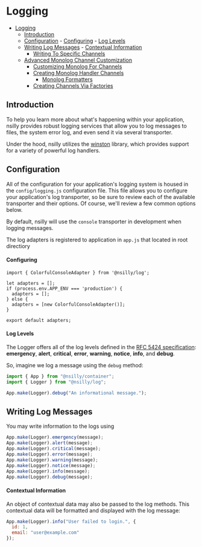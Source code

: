# Logging

- [Logging](#logging)
  - [Introduction](#introduction)
  - [Configuration](#configuration) - [Configuring](#configuring) - [Log Levels](#log-levels)
  - [Writing Log Messages](#writing-log-messages) - [Contextual Information](#contextual-information)
    - [Writing To Specific Channels](#writing-to-specific-channels)
  - [Advanced Monolog Channel Customization](#advanced-monolog-channel-customization)
    - [Customizing Monolog For Channels](#customizing-monolog-for-channels)
    - [Creating Monolog Handler Channels](#creating-monolog-handler-channels)
      - [Monolog Formatters](#monolog-formatters)
    - [Creating Channels Via Factories](#creating-channels-via-factories)

<a name="introduction"></a>

## Introduction

To help you learn more about what's happening within your application, nsilly provides robust logging services that allow you to log messages to files, the system error log, and even send it via several transporter.

Under the hood, nsilly utilizes the [winston](https://github.com/winstonjs/winston) library, which provides support for a variety of powerful log handlers.

<a name="configuration"></a>

## Configuration

All of the configuration for your application's logging system is housed in the `config/logging.js` configuration file. This file allows you to configure your application's log transporter, so be sure to review each of the available transporter and their options. Of course, we'll review a few common options below.

By default, nsilly will use the `console` transporter in development when logging messages.

The log adapters is registered to application in `app.js` that located in root directiory

#### Configuring

```
import { ColorfulConsoleAdapter } from '@nsilly/log';

let adapters = [];
if (process.env.APP_ENV === 'production') {
  adapters = [];
} else {
  adapters = [new ColorfulConsoleAdapter()];
}

export default adapters;
```

#### Log Levels

The Logger offers all of the log levels defined in the [RFC 5424 specification](https://tools.ietf.org/html/rfc5424): **emergency**, **alert**, **critical**, **error**, **warning**, **notice**, **info**, and **debug**.

So, imagine we log a message using the `debug` method:

```javascript
import { App } from "@nsilly/container";
import { Logger } from "@nsilly/log";

App.make(Logger).debug("An informational message.");
```

<a name="writing-log-messages"></a>

## Writing Log Messages

You may write information to the logs using

```javascript
App.make(Logger).emergency(message);
App.make(Logger).alert(message);
App.make(Logger).critical(message);
App.make(Logger).error(message);
App.make(Logger).warning(message);
App.make(Logger).notice(message);
App.make(Logger).info(message);
App.make(Logger).debug(message);
```

#### Contextual Information

An object of contextual data may also be passed to the log methods. This contextual data will be formatted and displayed with the log message:

```javascript
App.make(Logger).info("User failed to login.", {
  id: 1,
  email: "user@example.com"
});
```
